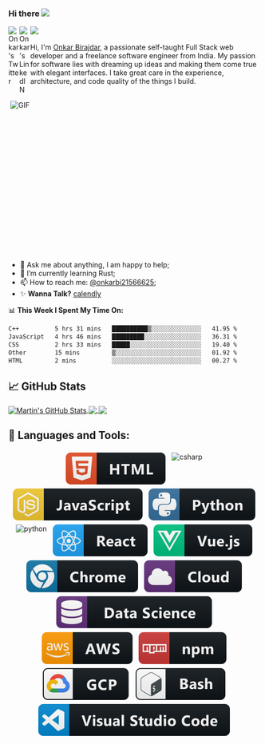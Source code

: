 ### Hi there <img src="https://media.giphy.com/media/hvRJCLFzcasrR4ia7z/giphy.gif" width="25px">
<a href="https://twitter.com/onkarbi21566625">
  <img align="left" alt="Onkar's Twitter" width="22px" src="https://raw.githubusercontent.com/peterthehan/peterthehan/master/assets/twitter.svg" />
</a>
<a href="https://linkedin.com/in/onkar-birajdar-7a84591b1">
  <img align="left" alt="Onkar's LinkedIN" width="22px" src="https://raw.githubusercontent.com/peterthehan/peterthehan/master/assets/linkedin.svg" />
</a>

![](https://visitor-badge.glitch.me/badge?page_id=Onkar-Birajdar.Onkar-Birajdar)

  Hi, I'm [Onkar Birajdar](https://onkar-birajdar.github.io/Portfolio.github.io/), a passionate self-taught Full Stack web developer and a freelance software engineer from India. My passion for software lies with dreaming up ideas and making them come true with elegant interfaces. I take great care in the experience, architecture, and code quality of the things I build.

</br>

<img align="right" alt="GIF" src="https://github.com/abhisheknaiidu/abhisheknaiidu/blob/master/code.gif?raw=true" width="500" height="320" />

- 💬 Ask me about anything, I am happy to help;
- 🌱 I’m currently learning Rust;
- 📫 How to reach me: [@onkarbi21566625](https://twitter.com/onkarbi21566625);
- ✨ **Wanna Talk?** [calendly](https://calendly.com/onkar-birajdar/15min)
<!-- - 📝 [Resume](https://drive.google.com/file/d/186ledj5PMY2damRWGpOrxYQZ2xSKjKD_/view) -->

📊 **This Week I Spent My Time On:**
```text
C++          5 hrs 31 mins   ██████████▒░░░░░░░░░░░░░░   41.95 % 
JavaScript   4 hrs 46 mins   █████████░░░░░░░░░░░░░░░░   36.31 % 
CSS          2 hrs 33 mins   █████░░░░░░░░░░░░░░░░░░░░   19.40 % 
Other        15 mins         ▒░░░░░░░░░░░░░░░░░░░░░░░░   01.92 % 
HTML         2 mins          ░░░░░░░░░░░░░░░░░░░░░░░░░   00.27 % 
```
## &#x1f4c8; GitHub Stats

<a href="https://github.com/Onkar-Birajdar/Onkar-Birajdar">
  <img align="center" src="https://github-readme-stats.vercel.app/api?username=Onkar-Birajdar&show_icons=true&line_height=27&count_private=true&title_color=ffffff&text_color=c9cacc&icon_color=2bbc8a&bg_color=1d1f21" alt="Martin's GitHub Stats" />
</a>

<a href="https://github.com/Onkar-Birajdar/Onkar-Birajdar">
  <img align="center" src="https://github-readme-stats.vercel.app/api/top-langs/?username=Onkar-Birajdar&layout=compact&title_color=ffffff&text_color=c9cacc&icon_color=2bbc8a&bg_color=1d1f21" />
</a>

<a href="https://github.com/Onkar-Birajdar/Portfolio.github.io">
  <img align="center" src="https://github-readme-stats.vercel.app/api/pin/?username=Onkar-Birajdar&repo=Portfolio.github.io&title_color=ffffff&text_color=c9cacc&icon_color=2bbc8a&bg_color=1d1f21" />
</a>

## 🔧 Languages and Tools:
<p align="center">
  <!-- For more icons please follow  https://github.com/MikeCodesDotNET/ColoredBadges -->
  <img src="https://raw.githubusercontent.com/8bithemant/8bithemant/master/svg/dev/languages/html.svg" alt="html" style="vertical-align:top; margin:4px">    
  <img src="https://raw.githubusercontent.com/8bithemant/8bithemant/master/svg/dev/languages/c++.svg" alt="csharp" style="vertical-align:top; margin:4px">
  <img src="https://raw.githubusercontent.com/8bithemant/8bithemant/master/svg/dev/languages/js.svg" alt="js" style="vertical-align:top; margin:4px">
  <img src="https://raw.githubusercontent.com/8bithemant/8bithemant/master/svg/dev/languages/python.svg" alt="python" style="vertical-align:top; margin:4px">
  <img src="https://raw.githubusercontent.com/8bithemant/8bithemant/master/svg/dev/languages/css.svg" alt="python" style="vertical-align:top; margin:4px">
  <img src="https://raw.githubusercontent.com/8bithemant/8bithemant/master/svg/dev/frameworks/react.svg" alt="react" style="vertical-align:top; margin:4px">
  <img src="https://raw.githubusercontent.com/8bithemant/8bithemant/master/svg/dev/frameworks/vue.svg" alt="vue" style="vertical-align:top; margin:4px">
  <img src="https://raw.githubusercontent.com/8bithemant/8bithemant/master/svg/dev/misc/chrome.svg" alt="chrome" style="vertical-align:top; margin:4px">
  <img src="https://raw.githubusercontent.com/8bithemant/8bithemant/master/svg/dev/misc/cloud.svg" alt="cloud" style="vertical-align:top; margin:4px">
  <img src="https://raw.githubusercontent.com/8bithemant/8bithemant/master/svg/dev/misc/datascience.svg" alt="datascience" style="vertical-align:top; margin:4px">
  <img src="https://raw.githubusercontent.com/8bithemant/8bithemant/master/svg/dev/services/aws.svg" alt="aws" style="vertical-align:top; margin:4px">
  <img src="https://raw.githubusercontent.com/8bithemant/8bithemant/master/svg/dev/services/npm.svg" alt="npm" style="vertical-align:top; margin:4px">
  <img src="https://raw.githubusercontent.com/8bithemant/8bithemant/master/svg/dev/services/gcp.svg" alt="gcp" style="vertical-align:top; margin:4px">
  <img src="https://raw.githubusercontent.com/8bithemant/8bithemant/master/svg/dev/tools/bash.svg" alt="bash" style="vertical-align:top; margin:4px">
  <img src="https://raw.githubusercontent.com/8bithemant/8bithemant/master/svg/dev/tools/visualstudio_code.svg" alt="vscode" style="vertical-align:top; margin:4px">
</p>
